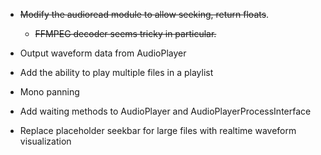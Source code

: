 - ~~Modify the audioread module to allow seeking, return floats~~.
  - ~~FFMPEG decoder seems tricky in particular.~~

- Output waveform data from AudioPlayer
- Add the ability to play multiple files in a playlist
- Mono panning

- Add waiting methods to AudioPlayer and AudioPlayerProcessInterface
- Replace placeholder seekbar for large files with realtime waveform visualization